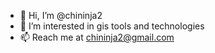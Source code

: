 - 👋 Hi, I’m @chininja2
- 👀 I’m interested in gis tools and technologies
- 📫 Reach me at chininja2@gmail.com

<!---
chininja2/chininja2 is a ✨ special ✨ repository because its `README.md` (this file) appears on your GitHub profile.
You can click the Preview link to take a look at your changes.
--->
